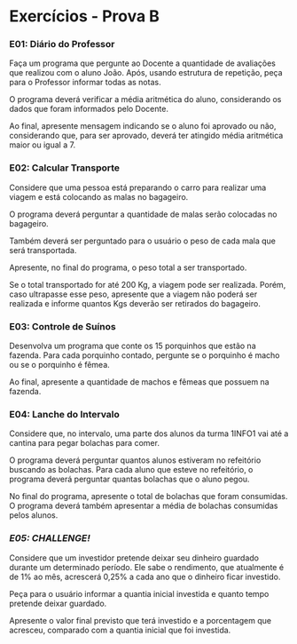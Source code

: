 # Exercícios - Prova B

### **E01: Diário do Professor**

Faça um programa que pergunte ao Docente a quantidade de avaliações que realizou com o aluno João. Após, usando estrutura de repetição, peça para o Professor informar todas as notas.

O programa deverá verificar a média aritmética do aluno, considerando os dados que foram informados pelo Docente.

Ao final, apresente mensagem indicando se o aluno foi aprovado ou não, considerando que, para ser aprovado, deverá ter atingido média aritmética maior ou igual a 7.

### **E02: Calcular Transporte**
Considere que uma pessoa está preparando o carro para realizar uma viagem e está colocando as malas no bagageiro.

O programa deverá perguntar a quantidade de malas serão colocadas no bagageiro.

Também deverá ser perguntado para o usuário o peso de cada mala que será transportada.

Apresente, no final do programa, o peso total a ser transportado.

Se o total transportado for até 200 Kg, a viagem pode ser realizada. Porém, caso ultrapasse esse peso, apresente que a viagem não poderá ser realizada e informe quantos Kgs deverão ser retirados do bagageiro.

### **E03: Controle de Suínos**
Desenvolva um programa que conte os 15 porquinhos que estão na fazenda. Para cada porquinho contado, pergunte se o porquinho é macho ou se o porquinho é fêmea.

Ao final, apresente a quantidade de machos e fêmeas que possuem na fazenda.

### **E04: Lanche do Intervalo**
Considere que, no intervalo, uma parte dos alunos da turma 1INFO1 vai até a cantina para pegar bolachas para comer.

O programa deverá perguntar quantos alunos estiveram no refeitório buscando as bolachas. Para cada aluno que esteve no refeitório, o programa deverá perguntar quantas bolachas que o aluno pegou.

No final do programa, apresente o total de bolachas que foram consumidas. O programa deverá também apresentar a média de bolachas consumidas pelos alunos.

### **_E05: CHALLENGE!_**
Considere que um investidor pretende deixar seu dinheiro guardado durante um determinado período. Ele sabe o rendimento, que atualmente é de 1% ao mês, acrescerá 0,25% a cada ano que o dinheiro ficar investido.

Peça para o usuário informar a quantia inicial investida e quanto tempo pretende deixar guardado.

Apresente o valor final previsto que terá investido e a porcentagem que acresceu, comparado com a quantia inicial que foi investida.